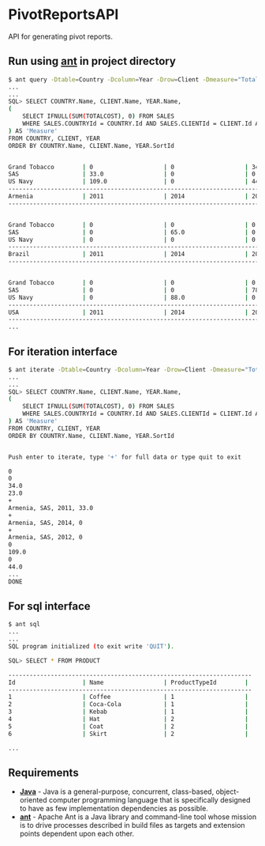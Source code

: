 PivotReportsAPI
======

API for generating pivot reports.

## Run using [ant](http://ant.apache.org/) in project directory

```bash
$ ant query -Dtable=Country -Dcolumn=Year -Drow=Client -Dmeasure="Total Cost"
...
...
SQL> SELECT COUNTRY.Name, CLIENT.Name, YEAR.Name,
(
    SELECT IFNULL(SUM(TOTALCOST), 0) FROM SALES
    WHERE SALES.COUNTRYId = COUNTRY.Id AND SALES.CLIENTId = CLIENT.Id AND SALES.YEARId = YEAR.Id
) AS 'Measure'
FROM COUNTRY, CLIENT, YEAR
ORDER BY COUNTRY.Name, CLIENT.Name, YEAR.SortId


Grand Tobacco        | 0                    | 0                    | 34.0                 | 23.0                 |
SAS                  | 33.0                 | 0                    | 0                    | 0                    |
US Navy              | 109.0                | 0                    | 44.0                 | 0                    |
-------------------------------------------------------------------------------------------------------------------
Armenia              | 2011                 | 2014                 | 2012                 | 2013                 |
-------------------------------------------------------------------------------------------------------------------


Grand Tobacco        | 0                    | 0                    | 0                    | 22.0                 |
SAS                  | 0                    | 65.0                 | 0                    | 0                    |
US Navy              | 0                    | 0                    | 0                    | 233.0                |
-------------------------------------------------------------------------------------------------------------------
Brazil               | 2011                 | 2014                 | 2012                 | 2013                 |
-------------------------------------------------------------------------------------------------------------------


Grand Tobacco        | 0                    | 0                    | 0                    | 234.0                |
SAS                  | 0                    | 0                    | 78.0                 | 0                    |
US Navy              | 0                    | 88.0                 | 0                    | 0                    |
-------------------------------------------------------------------------------------------------------------------
USA                  | 2011                 | 2014                 | 2012                 | 2013                 |
-------------------------------------------------------------------------------------------------------------------
...
```

## For iteration interface

```bash
$ ant iterate -Dtable=Country -Dcolumn=Year -Drow=Client -Dmeasure="Total Cost"
...
...
SQL> SELECT COUNTRY.Name, CLIENT.Name, YEAR.Name,
(
    SELECT IFNULL(SUM(TOTALCOST), 0) FROM SALES
    WHERE SALES.COUNTRYId = COUNTRY.Id AND SALES.CLIENTId = CLIENT.Id AND SALES.YEARId = YEAR.Id
) AS 'Measure'
FROM COUNTRY, CLIENT, YEAR
ORDER BY COUNTRY.Name, CLIENT.Name, YEAR.SortId


Push enter to iterate, type '+' for full data or type quit to exit

0
0
34.0
23.0
+
Armenia, SAS, 2011, 33.0
+
Armenia, SAS, 2014, 0
+
Armenia, SAS, 2012, 0
0
109.0
0
44.0
...
DONE
```
## For sql interface

```bash
$ ant sql
...
...
SQL program initialized (to exit write 'QUIT').

SQL> SELECT * FROM PRODUCT

---------------------------------------------------------------------
Id                   | Name                 | ProductTypeId        |
---------------------------------------------------------------------
1                    | Coffee               | 1                    |
2                    | Coca-Cola            | 1                    |
3                    | Kebab                | 1                    |
4                    | Hat                  | 2                    |
5                    | Coat                 | 2                    |
6                    | Skirt                | 2                    |

...
```

## Requirements

 - **[Java](http://www.java.com/)** - Java is a general-purpose, concurrent, class-based, object-oriented computer programming language that is specifically designed to have as few implementation dependencies as possible.
 - **[ant](http://ant.apache.org/)** - Apache Ant is a Java library and command-line tool whose mission is to drive processes described in build files as targets and extension points dependent upon each other.
